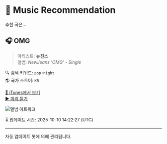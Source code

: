 
# 🎵 Music Recommendation

추천 곡은...

## 🎧 OMG  
> 아티스트: **뉴진스**  
> 앨범: _NewJeans 'OMG' - Single_  

🔍 검색 키워드: `pop+night`  
🌎 국가 스토어: `KR`

[🔗 iTunes에서 보기](https://music.apple.com/kr/album/omg/1659513441?i=1659513445&uo=4)  
[▶️ 미리 듣기](https://audio-ssl.itunes.apple.com/itunes-assets/AudioPreview221/v4/c3/b5/45/c3b54549-65db-be96-6dad-952cba93140a/mzaf_5873805740135234532.plus.aac.p.m4a)

![앨범 아트워크](https://is1-ssl.mzstatic.com/image/thumb/Music113/v4/48/96/08/4896085e-b550-cb0a-3e5b-1f203521cb82/196922265464_Cover.jpg/100x100bb.jpg)

⏳ 업데이트 시간: 2025-10-10 14:22:27 (UTC)

---
자동 업데이트 봇에 의해 관리됩니다.
